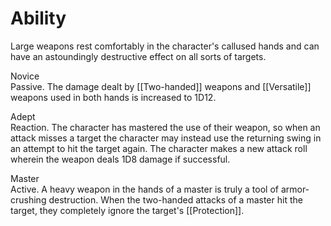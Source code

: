 # Ability
Large weapons rest comfortably in the character's callused hands and can have an astoundingly destructive effect on all sorts of targets.

Novice<br>Passive. The damage dealt by [[Two-handed]] weapons and [[Versatile]] weapons used in both hands is increased to 1D12.

Adept<br>Reaction. The character has mastered the use of their weapon, so when an attack misses a target the character may instead use the returning swing in an attempt to hit the target again. The character makes a new attack roll wherein the weapon deals 1D8 damage if successful.

Master<br>Active. A heavy weapon in the hands of a master is truly a tool of armor-crushing destruction. When the two-handed attacks of a master hit the target, they completely ignore the target's [[Protection]].